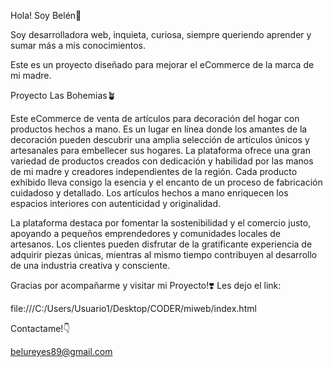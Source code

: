 Hola! Soy Belén🌈

Soy desarrolladora web, inquieta, curiosa, siempre queriendo aprender y sumar más a mis conocimientos. 

Este es un proyecto diseñado para mejorar el eCommerce de la marca de mi madre.

Proyecto Las Bohemias🪴

Este eCommerce de venta de artículos para decoración del hogar con productos hechos a mano. Es un lugar en línea donde los amantes de la decoración pueden descubrir una amplia selección de artículos únicos y artesanales para embellecer sus hogares. La plataforma ofrece una gran variedad de productos creados con dedicación y habilidad por las manos de mi madre y creadores independientes de la región.
Cada producto exhibido lleva consigo la esencia y el encanto de un proceso de fabricación cuidadoso y detallado. Los artículos hechos a mano enriquecen los espacios interiores con autenticidad y originalidad.

La plataforma destaca por fomentar la sostenibilidad y el comercio justo, apoyando a pequeños emprendedores y comunidades locales de artesanos. Los clientes pueden disfrutar de la gratificante experiencia de adquirir piezas únicas, mientras al mismo tiempo contribuyen al desarrollo de una industria creativa y consciente.

Gracias por acompañarme y visitar mi Proyecto!❣️
Les dejo el link:

file:///C:/Users/Usuario1/Desktop/CODER/miweb/index.html

Contactame!👇

belureyes89@gmail.com











